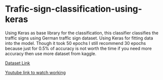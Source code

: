 # Trafic-sign-classification-using-keras
Using Keras as base library for the classification, this classifier classifies the traffic signs using German traffic sign dataset. Using Keras for fitting data into the model. Though it took 50 epochs I still recommend 30 epochs because just for 0.5% of accuracy is not worth the time if you need more accuracy then use more dataset from kaggle.


[Dataset Link](https://bitbucket.org/jadslim/german-traffic-signs)

[Youtube link to watch working](https://youtu.be/1UWTn3sfLuo)
